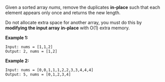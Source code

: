 Given a sorted array *nums*, remove the duplicates **in-place** such that each element appears only once and returns the new length.

Do not allocate extra space for another array, you must do this by **modifying the input array** **in-place** with O(1) extra memory.

**Example 1:**
```
Input: nums = [1,1,2]
Output: 2, nums = [1,2]
```

**Example 2:**
```
Input: nums = [0,0,1,1,1,2,2,3,3,4,4,4]
Output: 5, nums = [0,1,2,3,4]
```